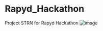 # Rapyd_Hackathon
Project STRN for Rapyd Hackathon
![image](https://user-images.githubusercontent.com/101681695/180660124-dcf5cb7d-64f3-45be-8bc9-cb646ffc9729.png)
